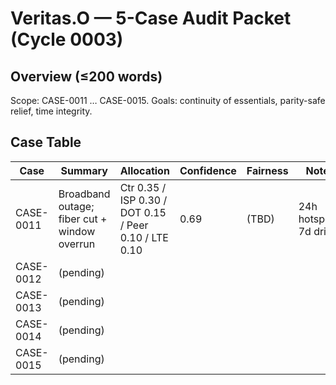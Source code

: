 # Veritas.O — 5-Case Audit Packet (Cycle 0003)

## Overview (≤200 words)
Scope: CASE-0011 … CASE-0015. Goals: continuity of essentials, parity-safe relief, time integrity.

## Case Table
| Case | Summary | Allocation | Confidence | Fairness | Notes |
|------|---------|-----------|-----------|----------|-------|
| CASE-0011 | Broadband outage; fiber cut + window overrun | Ctr 0.35 / ISP 0.30 / DOT 0.15 / Peer 0.10 / LTE 0.10 | 0.69 | (TBD) | 24h hotspots; 7d drills |
| CASE-0012 | (pending) |  |  |  |  |
| CASE-0013 | (pending) |  |  |  |  |
| CASE-0014 | (pending) |  |  |  |  |
| CASE-0015 | (pending) |  |  |  |  |
